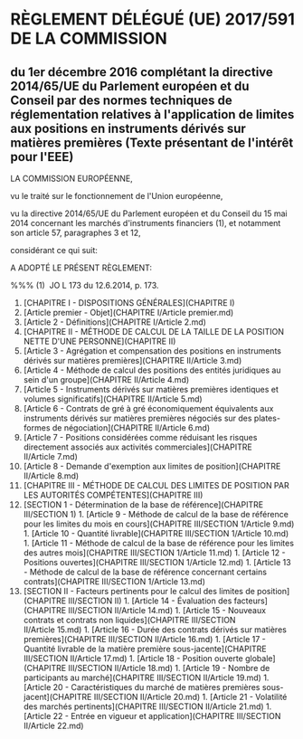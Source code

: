 # RÈGLEMENT DÉLÉGUÉ (UE) 2017/591 DE LA COMMISSION

## du 1er décembre 2016 complétant la directive 2014/65/UE du Parlement européen et du Conseil par des normes techniques de réglementation relatives à l'application de limites aux positions en instruments dérivés sur matières premières (Texte présentant de l'intérêt pour l'EEE)

LA COMMISSION EUROPÉENNE,

vu le traité sur le fonctionnement de l'Union européenne,

vu la directive 2014/65/UE du Parlement européen et du Conseil du 15 mai 2014 concernant les marchés d'instruments financiers (1), et notamment son article 57, paragraphes 3 et 12,

considérant ce qui suit:

A ADOPTÉ LE PRÉSENT RÈGLEMENT:

%%% (1)  JO L 173 du 12.6.2014, p. 173.

1. [CHAPITRE I - DISPOSITIONS GÉNÉRALES](CHAPITRE I)
  1. [Article premier - Objet](CHAPITRE I/Article premier.md)
  1. [Article 2 - Définitions](CHAPITRE I/Article 2.md)
1. [CHAPITRE II - MÉTHODE DE CALCUL DE LA TAILLE DE LA POSITION NETTE D'UNE PERSONNE](CHAPITRE II)
  1. [Article 3 - Agrégation et compensation des positions en instruments dérivés sur matières premières](CHAPITRE II/Article 3.md)
  1. [Article 4 - Méthode de calcul des positions des entités juridiques au sein d'un groupe](CHAPITRE II/Article 4.md)
  1. [Article 5 - Instruments dérivés sur matières premières identiques et volumes significatifs](CHAPITRE II/Article 5.md)
  1. [Article 6 - Contrats de gré à gré économiquement équivalents aux instruments dérivés sur matières premières négociés sur des plates-formes de négociation](CHAPITRE II/Article 6.md)
  1. [Article 7 - Positions considérées comme réduisant les risques directement associés aux activités commerciales](CHAPITRE II/Article 7.md)
  1. [Article 8 - Demande d'exemption aux limites de position](CHAPITRE II/Article 8.md)
1. [CHAPITRE III - MÉTHODE DE CALCUL DES LIMITES DE POSITION PAR LES AUTORITÉS COMPÉTENTES](CHAPITRE III)
  1. [SECTION 1 - Détermination de la base de référence](CHAPITRE III/SECTION 1)
    1. [Article 9 - Méthode de calcul de la base de référence pour les limites du mois en cours](CHAPITRE III/SECTION 1/Article 9.md)
    1. [Article 10 - Quantité livrable](CHAPITRE III/SECTION 1/Article 10.md)
    1. [Article 11 - Méthode de calcul de la base de référence pour les limites des autres mois](CHAPITRE III/SECTION 1/Article 11.md)
    1. [Article 12 - Positions ouvertes](CHAPITRE III/SECTION 1/Article 12.md)
    1. [Article 13 - Méthode de calcul de la base de référence concernant certains contrats](CHAPITRE III/SECTION 1/Article 13.md)
  1. [SECTION II - Facteurs pertinents pour le calcul des limites de position](CHAPITRE III/SECTION II)
    1. [Article 14 - Évaluation des facteurs](CHAPITRE III/SECTION II/Article 14.md)
    1. [Article 15 - Nouveaux contrats et contrats non liquides](CHAPITRE III/SECTION II/Article 15.md)
    1. [Article 16 - Durée des contrats dérivés sur matières premières](CHAPITRE III/SECTION II/Article 16.md)
    1. [Article 17 - Quantité livrable de la matière première sous-jacente](CHAPITRE III/SECTION II/Article 17.md)
    1. [Article 18 - Position ouverte globale](CHAPITRE III/SECTION II/Article 18.md)
    1. [Article 19 - Nombre de participants au marché](CHAPITRE III/SECTION II/Article 19.md)
    1. [Article 20 - Caractéristiques du marché de matières premières sous-jacent](CHAPITRE III/SECTION II/Article 20.md)
    1. [Article 21 - Volatilité des marchés pertinents](CHAPITRE III/SECTION II/Article 21.md)
    1. [Article 22 - Entrée en vigueur et application](CHAPITRE III/SECTION II/Article 22.md)
